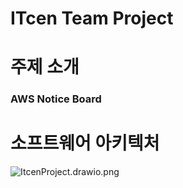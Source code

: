 # ITcen Team Project

# 주제 소개
### **AWS Notice Board**   


# 소프트웨어 아키텍처
![ItcenProject.drawio.png](..%2F..%2F..%2FDownloads%2FItcenProject.drawio.png)